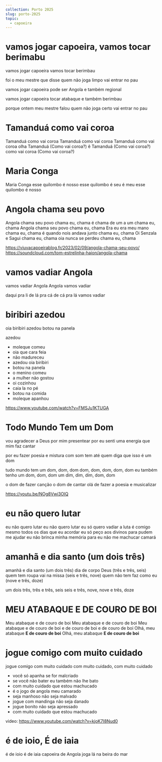 ```yaml
---
collection: Porto 2025
slug: porto-2025
topic:
  - capoeira
---
```


# vamos jogar capoeira, vamos tocar berimabu

vamos jogar capoeira
vamos tocar berimbau

foi o meu mestre que disse
quem não joga limpo vai entrar no pau

vamos jogar capoeira
pode ser Angola e também regional

vamos jogar capoeira
tocar atabaque e também berimbau

porque ontem meu mestre falou
quem não joga certo vai entrar no pau

# Tamanduá como vai coroa

Tamanduá como vai coroa
Tamanduá como vai coroa
Tamanduá como vai coroa
olha Tamanduá
(Como vai coroa?)
ê Tamanduá
(Como vai coroa?)
como vai coroa
(Como vai coroa?)

# Maria Conga

Maria Conga
esse quilombo é nosso
esse quilombo é seu é meu
esse quilombo é nosso

# Angola chama seu povo

Angola chama seu povo
chama eu, chama
é chama de um a um
chama eu, chama
Angola chama seu povo
chama eu, chama
Era eu era meu mano
chama eu, chama
é quando nois andava junto
chama eu, chama
Oi Senzala e Sagui
chama eu, chama
oia nunca se perdeu
chama eu, chama

https://viuvacapoeirablog.fr/2023/02/09/angola-chama-seu-povo/
https://soundcloud.com/tom-estrelinha-haion/angola-chama

# vamos vadiar Angola

vamos vadiar Angola
Angola vamos vadiar

daqui pra li
de lá pra cá
de cá pra lá
vamos vadiar

# biribiri azedou

oia biribiri azedou
botou na panela

azedou

- moleque comeu
- oia que cara feia
- não madureceu
- azedou oia biribiri
- botou na panela
- o menino comeu
- a mulher não gostou
- oi cozinhou
- caia la no pé
- botou na comida
- moleque apanhou

https://www.youtube.com/watch?v=FMSJu1KTUGA

# Todo Mundo Tem um Dom

vou agradecer a Deus
por mim presentear
por eu senti uma energia
que mim faz cantar

por eu fazer poesia
e mistura com som
tem até quem diga
que isso é um dom

tudo mundo tem um dom, dom, dom
dom, dom, dom, dom, dom
eu também tenho um dom, dom, dom
um dim, dim, dim, dom, dom

o dom de fazer canção
o dom de cantar olá
de fazer a poesia
e musicalizar

https://youtu.be/NOg8Vwi3OlQ

# eu não quero lutar

eu não quero lutar
eu não quero lutar
eu só quero vadiar
a luta é comigo mesmo
todos os dias que eu acordar
eu só peço aos divinos
para pudem me ajudar
eu não brinca minha memória
para eu não me machucar camará

# amanhã e dia santo (um dois três)

amanhã e dia santo
(um dois três)
dia de corpo Deus
(três e três, seis)
quem tem roupa vai na missa
(seis e três, nove)
quem não tem faz como eu
(nove e três, doze)

um dois três, três e três, seis
seis e três, nove, nove e três, doze

# MEU ATABAQUE E DE COURO DE BOI

Meu atabaque e de couro de boi
Meu atabaque e de couro de boi
Meu atabaque e de couro de boi
e de couro de boi
e de couro de boi
Olhá, meu atabaque
**E de couro de boi**
Olhá, meu atabaque
**E de couro de boi**

# jogue comigo com muito cuidado

jogue comigo com muito cuidado
com muito cuidado, com muito cuidado
- você só apanha se for malcriado
- se você não bater eu também não lhe bato
- com muito cuidado que estou machucado
- é o jogo de angola meu camarado
- seja manhoso não seja malvado
- jogue com mandinga não seja danado
- jogue bonito não seja apressado
- com muito cuidado que estou machucado

video: https://www.youtube.com/watch?v=kjoK7I8Nud0

# é de ioio, É de iaia

é de ioio
é de iaia
capoeira de Angola joga
lá na beira do mar

